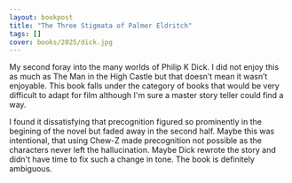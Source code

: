 ```yaml
---
layout: bookpost
title: "The Three Stigmata of Palmer Eldritch"
tags: []
cover: books/2025/dick.jpg
---
```


My second foray into the many worlds of Philip K Dick.  I did not enjoy this as much as The Man in the High Castle but that doesn’t mean it wasn’t enjoyable.  This book falls under the category of books that would be very difficult to adapt for film although I'm sure a master story teller could find a way.

I found it dissatisfying that precognition figured so prominently in the begining of the novel but faded away in the second half.  Maybe this was intentional, that using Chew-Z made precognition not possible as the characters never left the hallucination.  Maybe Dick rewrote the story and didn't have time to fix such a change in tone.  The book is definitely ambiguous.